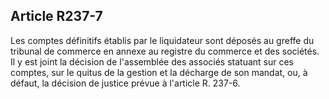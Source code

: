 Article R237-7
----
Les comptes définitifs établis par le liquidateur sont déposés au greffe du
tribunal de commerce en annexe au registre du commerce et des sociétés. Il y est
joint la décision de l'assemblée des associés statuant sur ces comptes, sur le
quitus de la gestion et la décharge de son mandat, ou, à défaut, la décision de
justice prévue à l'article R. 237-6.
